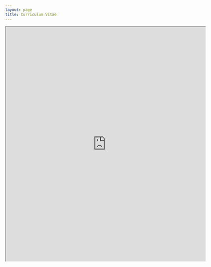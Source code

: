 ```yaml
---
layout: page
title: Curriculum Vitae
---
```


<style>
  img {
    border-radius: 70%;
  }
  </style>
 <iframe src="https://drive.google.com/file/d/1ABI0VGAC6RDUiq1pidmoqx5dU5QHuZd5/preview" width="640" height="750"></iframe>

